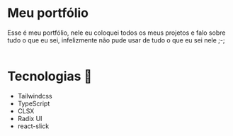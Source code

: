 # Meu portfólio
  Esse é meu portfólio, nele eu coloquei todos os meus projetos e falo sobre tudo o que eu sei, infelizmente não pude usar de tudo o que eu sei nele ;-;
<br/>
<br/>

# Tecnologias 🚀
- Tailwindcss
- TypeScript
- CLSX
- Radix UI
- react-slick
